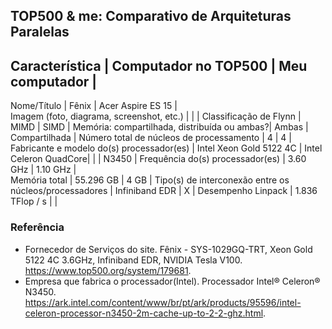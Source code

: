 TOP500 & me: Comparativo de Arquiteturas Paralelas
--------------------------------------------------

Característica	                             |    Computador no TOP500	   |     Meu computador    |
-------------------------------------------------------------------------
Nome/Título	                                 |           Fênix	           |    Acer Aspire ES 15  |  
Imagem (foto, diagrama, screenshot, etc.)		 |                             |                       |
Classificação de Flynn	                     |            MIMD	           |          SIMD         |
Memória: compartilhada, distribuída ou ambas?|           Ambas             |  	 Compartilhada     | 
Número total de núcleos de processamento	   |             4	             |           4           |
Fabricante e modelo do(s) processador(es)	   |    Intel Xeon Gold 5122 4C  | Intel Celeron QuadCore| 
                                             |                             |         N3450         |
Frequência do(s) processador(es)	           |           3.60 GHz 	       |       1.10 GHz        |     
Memória total	                               |           55.296 GB         |          4 GB         |
Tipo(s) de interconexão entre os             
núcleos/processadores	                       |        Infiniband EDR       |           X           |
Desempenho Linpack	                         |        1.836 TFlop / s      |                       |
### Referência 
- Fornecedor de Serviços do site. Fênix - SYS-1029GQ-TRT, Xeon Gold 5122 4C 3.6GHz, Infiniband EDR, NVIDIA Tesla V100. https://www.top500.org/system/179681.
- Empresa que fabrica o processador(Intel). Processador Intel® Celeron® N3450. https://ark.intel.com/content/www/br/pt/ark/products/95596/intel-celeron-processor-n3450-2m-cache-up-to-2-2-ghz.html.

